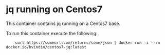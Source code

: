 # jq running on Centos7

This container contains jq running on a Centos7 base.  

To run this container execute the following:  

        curl https://someurl.com/returns/some/json | docker run -i --rm docker.io/hvindin/centos7-jq:latest
